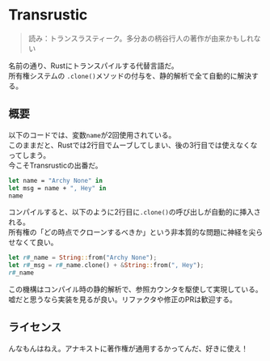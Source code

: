 # Transrustic
> 読み：トランスラスティーク。多分あの柄谷行人の著作が由来かもしれない

名前の通り、Rustにトランスパイルする代替言語だ。\
所有権システムの `.clone()`メソッドの付与を、静的解析で全て自動的に解決する。

## 概要

以下のコードでは、変数`name`が2回使用されている。\
このままだと、Rustでは2行目でムーブしてしまい、後の3行目では使えなくなってしまう。\
今こそTransrusticの出番だ。
```fsharp
let name = "Archy None" in
let msg = name + ", Hey" in
name
```

コンパイルすると、以下のように2行目に`.clone()`の呼び出しが自動的に挿入される。\
所有権の「どの時点でクローンするべきか」という非本質的な問題に神経を尖らせなくて良い。
```rust
let r#_name = String::from("Archy None");
let r#_msg = r#_name.clone() + &String::from(", Hey");
r#_name
```
この機構はコンパイル時の静的解析で、参照カウンタを駆使して実現している。\
嘘だと思うなら実装を見るが良い。リファクタや修正のPRは歓迎する。

## ライセンス
んなもんはねえ。アナキストに著作権が通用するかってんだ、好きに使え！
